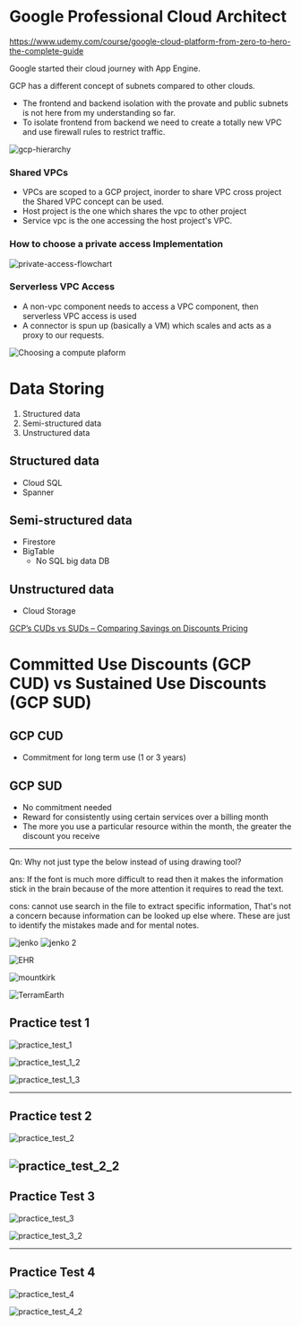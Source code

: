 # Google Professional Cloud Architect

https://www.udemy.com/course/google-cloud-platform-from-zero-to-hero-the-complete-guide

Google started their cloud journey with App Engine.

GCP has a different concept of subnets compared to other clouds.

- The frontend and backend isolation with the provate and public subnets is not here from my understanding so far.
- To isolate frontend from backend we need to create a totally new VPC and use firewall rules to restrict traffic.

![gcp-hierarchy](gcp-hierarchy.png)

### Shared VPCs
- VPCs are scoped to a GCP project, inorder to share VPC cross project the Shared VPC concept can be used.
- Host project is the one which shares the vpc to other project
- Service vpc is the one accessing the host project's VPC.


### How to choose a private access Implementation

![private-access-flowchart](pvt-acces-fc.png)

### Serverless VPC Access
- A non-vpc component needs to access a VPC component, then serverless VPC access is used
- A connector is spun up (basically a VM) which scales and acts as a proxy to our requests.

![Choosing a compute plaform](choosing_compute_platform.png)

# Data Storing
1. Structured data
2. Semi-structured data
3. Unstructured data

## Structured data
- Cloud SQL
- Spanner

## Semi-structured data
- Firestore
- BigTable
    - No SQL big data DB

## Unstructured data
- Cloud Storage


[GCP’s CUDs vs SUDs – Comparing Savings on Discounts Pricing](https://blog.economize.cloud/gcp-cud-vs-sud/)

# Committed Use Discounts (GCP CUD) vs Sustained Use Discounts (GCP SUD)

## GCP CUD
- Commitment for long term use (1 or 3 years)

## GCP SUD
- No commitment needed
- Reward for consistently using certain services over a billing month
- The more you use a particular resource within the month, the greater the discount you receive

---
Qn: Why not just type the below instead of using drawing tool?

ans: If the font is much more difficult to read then it makes the information stick in the brain because of the more attention it requires to read the text.

cons: cannot use search in the file to extract specific information, That's not a concern because information can be looked up else where. These are just to identify the mistakes made and for mental notes.

![jenko](image.png)
![jenko 2](image-1.png)

![EHR](image-2.png)

![mountkirk](image-3.png)

![TerramEarth](image-4.png)

## Practice test 1

![practice_test_1](image-5.png)

![practice_test_1_2](image-6.png)

![practice_test_1_3](image-8.png)

--- 
## Practice test 2

![practice_test_2](image-7.png)

![practice_test_2_2](image-9.png)
---

## Practice Test 3

![practice_test_3](image-10.png)

![practice_test_3_2](image-11.png)

---

## Practice Test 4

![practice_test_4](image-12.png)

![practice_test_4_2](image-13.png)
